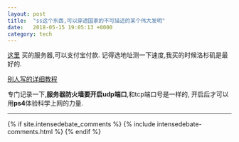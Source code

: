 ```yaml
---
layout: post
title:  "ss这个东西,可以穿透国家的不可描述的某个伟大发明"
date:   2018-05-15 19:05:13 +0000
category: tech
---
```


[这里][server] 买的服务器,可以支付宝付款. 记得选地址测一下速度,我买的时候洛杉矶是最好的.

[别人写的详细教程][other]

专门记录一下,**服务器防火墙要开启udp端口**,和tcp端口号是一样的, 开启后才可以用**ps4**体验科学上网的力量.



---
{% if site.intensedebate_comments %}
  {% include intensedebate-comments.html %}
{% endif %}

[server]: https://my.vultr.com/
[other]: https://github.com/xjhfox/shadowsocks